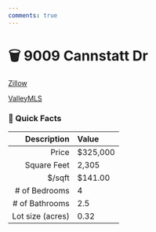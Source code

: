 ```yaml
---
comments: true
---
```


# :wastebasket: 9009 Cannstatt Dr

[Zillow](https://www.zillow.com/homes/9009-Cannstatt-Dr-SE-Huntsville,-AL-35802)

[ValleyMLS](https://www.valleymls.com/homes-for-sale/9009-Cannstatt-Drive-Se-Huntsville-AL-35802-370920181)

### :open_file_folder: Quick Facts

| Description       | Value |
| ----------------: | :---- |
| Price             | $325,000 |
| Square Feet       | 2,305 |
| $/sqft            | $141.00 |
| # of Bedrooms     | 4 |
| # of Bathrooms    | 2.5 |
| Lot size (acres)  | 0.32 |
